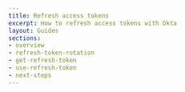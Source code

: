 ```yaml
---
title: Refresh access tokens
excerpt: How to refresh access tokens with Okta
layout: Guides
sections:
- overview
- refresh-token-rotation
- get-refresh-token
- use-refresh-token
- next-steps
---
```

